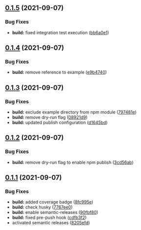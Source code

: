 ## [0.1.5](https://github.com/IBM/code-engine-node-sdk/compare/v0.1.4...v0.1.5) (2021-09-07)


### Bug Fixes

* **build:** fixed integration test execution ([bb6a0e1](https://github.com/IBM/code-engine-node-sdk/commit/bb6a0e1a33b25dcbf22557f5f2a893e00d2332d3))

## [0.1.4](https://github.com/IBM/code-engine-node-sdk/compare/v0.1.3...v0.1.4) (2021-09-07)


### Bug Fixes

* **build:** remove reference to example ([e9b4740](https://github.com/IBM/code-engine-node-sdk/commit/e9b47404205ef7429d4b49b66602c388d8f1347c))

## [0.1.3](https://github.com/IBM/code-engine-node-sdk/compare/v0.1.2...v0.1.3) (2021-09-07)


### Bug Fixes

* **build:** exclude example directory from npm module ([797481e](https://github.com/IBM/code-engine-node-sdk/commit/797481e163e563ca62832150f5839c7878a31be0))
* **build:** remove dry-run flag ([08921d9](https://github.com/IBM/code-engine-node-sdk/commit/08921d9c47b0ea917caf8c78954d55d65ff4134c))
* **build:** updated publish configuration ([d1645bd](https://github.com/IBM/code-engine-node-sdk/commit/d1645bd7f987786072b915f8f411732c3fa64dca))

## [0.1.2](https://github.com/IBM/code-engine-node-sdk/compare/v0.1.1...v0.1.2) (2021-09-07)


### Bug Fixes

* **build:** remove dry-run flag to enable npm publish ([3cd56ab](https://github.com/IBM/code-engine-node-sdk/commit/3cd56ab3b209b241415074f989d0f2f38466b335))

## [0.1.1](https://github.com/IBM/code-engine-node-sdk/compare/v0.1.0...v0.1.1) (2021-09-07)


### Bug Fixes

* **build:** added coverage badge ([8fc995e](https://github.com/IBM/code-engine-node-sdk/commit/8fc995e0f943c9e9e80f55e1eba962ee7a14d3d2))
* **build:** check husky ([7767ee0](https://github.com/IBM/code-engine-node-sdk/commit/7767ee0b3703f489d0f111d5e97f316dbcdb0061))
* **build:** enable semantic-releases ([90fbf80](https://github.com/IBM/code-engine-node-sdk/commit/90fbf80764e2e92d3eeb043778400cc6057174c4))
* **build:** fixed pre-push hook ([cdfb3f2](https://github.com/IBM/code-engine-node-sdk/commit/cdfb3f2986d255473dada2ba0237a5220ad898d9))
* activated semantic releases ([8205efd](https://github.com/IBM/code-engine-node-sdk/commit/8205efd0a7a768b5ee5f9d08f201879327175564))
